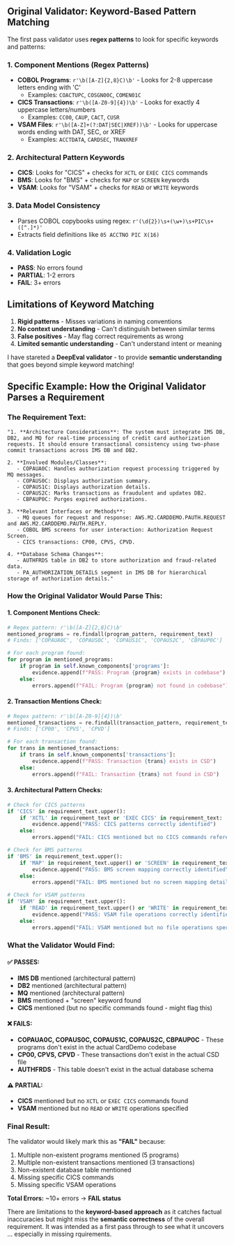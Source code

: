 ## **Original Validator: Keyword-Based Pattern Matching**

The first pass validator uses **regex patterns** to look for specific keywords and patterns:

### **1. Component Mentions (Regex Patterns)**

- **COBOL Programs**: `r'\b([A-Z]{2,8}C)\b'` - Looks for 2-8 uppercase letters ending with 'C'
  - Examples: `COACTUPC`, `COSGN00C`, `COMEN01C`
- **CICS Transactions**: `r'\b([A-Z0-9]{4})\b'` - Looks for exactly 4 uppercase letters/numbers
  - Examples: `CC00`, `CAUP`, `CACT`, `CUSR`
- **VSAM Files**: `r'\b([A-Z]+(?:DAT|SEC|XREF))\b'` - Looks for uppercase words ending with DAT, SEC, or XREF
  - Examples: `ACCTDATA`, `CARDSEC`, `TRANXREF`

### **2. Architectural Pattern Keywords**

- **CICS**: Looks for "CICS" + checks for `XCTL` or `EXEC CICS` commands
- **BMS**: Looks for "BMS" + checks for `MAP` or `SCREEN` keywords
- **VSAM**: Looks for "VSAM" + checks for `READ` or `WRITE` keywords

### **3. Data Model Consistency**

- Parses COBOL copybooks using regex: `r'(\d{2})\s+(\w+)\s+PIC\s+([^.]*)'`
- Extracts field definitions like `05 ACCTNO PIC X(16)`

### **4. Validation Logic**

- **PASS**: No errors found
- **PARTIAL**: 1-2 errors
- **FAIL**: 3+ errors

## **Limitations of Keyword Matching**

1. **Rigid patterns** - Misses variations in naming conventions
2. **No context understanding** - Can't distinguish between similar terms
3. **False positives** - May flag correct requirements as wrong
4. **Limited semantic understanding** - Can't understand intent or meaning

I have stareted a **DeepEval validator** - to provide **semantic understanding** that goes beyond simple keyword matching!

## **Specific Example: How the Original Validator Parses a Requirement**

### **The Requirement Text:**

```
"1. **Architecture Considerations**: The system must integrate IMS DB, DB2, and MQ for real-time processing of credit card authorization requests. It should ensure transactional consistency using two-phase commit transactions across IMS DB and DB2.

2. **Involved Modules/Classes**:
   - COPAUA0C: Handles authorization request processing triggered by MQ messages.
   - COPAUS0C: Displays authorization summary.
   - COPAUS1C: Displays authorization details.
   - COPAUS2C: Marks transactions as fraudulent and updates DB2.
   - CBPAUP0C: Purges expired authorizations.

3. **Relevant Interfaces or Methods**:
   - MQ queues for request and response: AWS.M2.CARDDEMO.PAUTH.REQUEST and AWS.M2.CARDDEMO.PAUTH.REPLY.
   - COBOL BMS screens for user interaction: Authorization Request Screen.
   - CICS transactions: CP00, CPVS, CPVD.

4. **Database Schema Changes**:
   - AUTHFRDS table in DB2 to store authorization and fraud-related data.
   - PA_AUTHORIZATION_DETAILS segment in IMS DB for hierarchical storage of authorization details."
```

### **How the Original Validator Would Parse This:**

#### **1. Component Mentions Check:**

```python
# Regex pattern: r'\b([A-Z]{2,8}C)\b'
mentioned_programs = re.findall(program_pattern, requirement_text)
# Finds: ['COPAUA0C', 'COPAUS0C', 'COPAUS1C', 'COPAUS2C', 'CBPAUP0C']

# For each program found:
for program in mentioned_programs:
    if program in self.known_components['programs']:
        evidence.append(f"PASS: Program {program} exists in codebase")
    else:
        errors.append(f"FAIL: Program {program} not found in codebase")
```

#### **2. Transaction Mentions Check:**

```python
# Regex pattern: r'\b([A-Z0-9]{4})\b'
mentioned_transactions = re.findall(transaction_pattern, requirement_text)
# Finds: ['CP00', 'CPVS', 'CPVD']

# For each transaction found:
for trans in mentioned_transactions:
    if trans in self.known_components['transactions']:
        evidence.append(f"PASS: Transaction {trans} exists in CSD")
    else:
        errors.append(f"FAIL: Transaction {trans} not found in CSD")
```

#### **3. Architectural Pattern Checks:**

```python
# Check for CICS patterns
if 'CICS' in requirement_text.upper():
    if 'XCTL' in requirement_text or 'EXEC CICS' in requirement_text:
        evidence.append("PASS: CICS patterns correctly identified")
    else:
        errors.append("FAIL: CICS mentioned but no CICS commands referenced")

# Check for BMS patterns
if 'BMS' in requirement_text.upper():
    if 'MAP' in requirement_text.upper() or 'SCREEN' in requirement_text.upper():
        evidence.append("PASS: BMS screen mapping correctly identified")
    else:
        errors.append("FAIL: BMS mentioned but no screen mapping details")

# Check for VSAM patterns
if 'VSAM' in requirement_text.upper():
    if 'READ' in requirement_text.upper() or 'WRITE' in requirement_text.upper():
        evidence.append("PASS: VSAM file operations correctly identified")
    else:
        errors.append("FAIL: VSAM mentioned but no file operations specified")
```

### **What the Validator Would Find:**

#### **✅ PASSES:**

- **IMS DB** mentioned (architectural pattern)
- **DB2** mentioned (architectural pattern)
- **MQ** mentioned (architectural pattern)
- **BMS** mentioned + "screen" keyword found
- **CICS** mentioned (but no specific commands found - might flag this)

#### **❌ FAILS:**

- **COPAUA0C, COPAUS0C, COPAUS1C, COPAUS2C, CBPAUP0C** - These programs don't exist in the actual CardDemo codebase
- **CP00, CPVS, CPVD** - These transactions don't exist in the actual CSD file
- **AUTHFRDS** - This table doesn't exist in the actual database schema

#### **⚠️ PARTIAL:**

- **CICS** mentioned but no `XCTL` or `EXEC CICS` commands found
- **VSAM** mentioned but no `READ` or `WRITE` operations specified

### **Final Result:**

The validator would likely mark this as **"FAIL"** because:

1. Multiple non-existent programs mentioned (5 programs)
2. Multiple non-existent transactions mentioned (3 transactions)
3. Non-existent database table mentioned
4. Missing specific CICS commands
5. Missing specific VSAM operations

**Total Errors:** ~10+ errors → **FAIL status**

There are limitations to the **keyword-based approach** as it catches factual inaccuracies but might miss the **semantic correctness** of the overall requirement. It was intended as a first pass through to see what it uncovers ... especially in missing rquirements.

